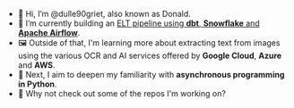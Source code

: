 - 👋 Hi, I’m @dulle90griet, also known as Donald.
- 🌱 I’m currently building an [ELT pipeline using **dbt**, **Snowflake** and **Apache Airflow**](https://github.com/dulle90griet/necars-elt-pipeline-sf).
- 🖼️ Outside of that, I'm learning more about extracting text from images using the various OCR and AI services offered by **Google Cloud**, **Azure** and **AWS**.
- 🎯 Next, I aim to deepen my familiarity with **asynchronous programming in Python**.
- 👀 Why not check out some of the repos I'm working on?

<!---
dulle90griet/dulle90griet is a ✨ special ✨ repository because its `README.md` (this file) appears on your GitHub profile.
You can click the Preview link to take a look at your changes.
--->
